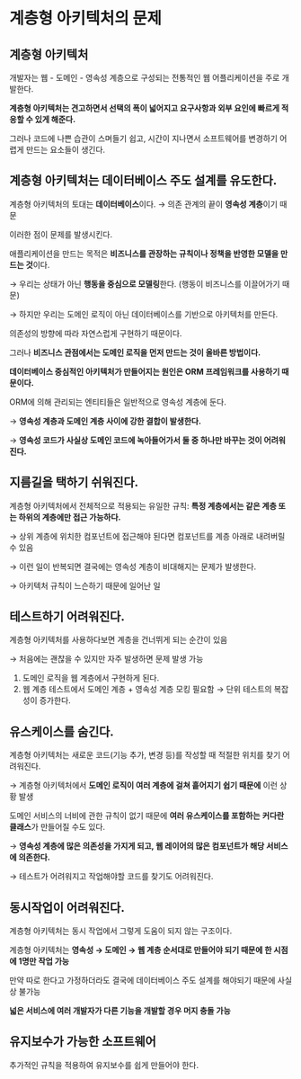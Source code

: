 # 계층형 아키텍처의 문제

## 계층형 아키텍처

개발자는 웹 - 도메인 - 영속성 계층으로 구성되는 전통적인 웹 어플리케이션을 주로 개발한다. 

**계층형 아키텍처는 견고하면서 선택의 폭이 넓어지고 요구사항과 외부 요인에 빠르게 적응할 수 있게 해준다.**

그러나 코드에 나쁜 습관이 스며들기 쉽고, 시간이 지나면서 소프트웨어를 변경하기 어렵게 만드는 요소들이 생긴다.

## 계층형 아키텍처는 데이터베이스 주도 설계를 유도한다.

계층형 아키텍처의 토대는 **데이터베이스**이다. → 의존 관계의 끝이 **영속성 계층**이기 때문

이러한 점이 문제를 발생시킨다.

애플리케이션을 만드는 목적은 **비즈니스를 관장하는 규칙이나 정책을 반영한 모델을 만드는 것**이다.

→ 우리는 상태가 아닌 **행동을 중심으로 모델링**한다. (행동이 비즈니스를 이끌어가기 때문)

→ 하지만 우리는 도메인 로직이 아닌 데이터베이스를 기반으로 아키텍처를 만든다.

의존성의 방향에 따라 자연스럽게 구현하기 때문이다.

그러나 **비즈니스 관점에서는 도메인 로직을 먼저 만드는 것이 올바른 방법이다.**

**데이터베이스 중심적인 아키텍처가 만들어지는 원인은 ORM 프레임워크를 사용하기 때문이다.**

ORM에 의해 관리되는 엔티티들은 일반적으로 영속성 계층에 둔다.

→ **영속성 계층과 도메인 계층 사이에 강한 결합이 발생한다.**

→ **영속성 코드가 사실상 도메인 코드에 녹아들어가서 둘 중 하나만 바꾸는 것이 어려워진다.**

## 지름길을 택하기 쉬워진다.

계층형 아키텍처에서 전체적으로 적용되는 유일한 규칙: **특정 계층에서는 같은 계층 또는 하위의 계층에만 접근 가능하다.**

→ 상위 계층에 위치한 컴포넌트에 접근해야 된다면 컴포넌트를 계층 아래로 내려버릴 수 있음

→ 이런 일이 반복되면 결국에는 영속성 계층이 비대해지는 문제가 발생한다.

→ 아키텍처 규칙이 느슨하기 때문에 일어난 일

## 테스트하기 어려워진다.

계층형 아키텍처를 사용하다보면 계층을 건너뛰게 되는 순간이 있음

→ 처음에는 괜찮을 수 있지만 자주 발생하면 문제 발생 가능

1. 도메인 로직을 웹 계층에서 구현하게 된다.
2. 웹 계층 테스트에서 도메인 계층 + 영속성 계층 모킹 필요함 → 단위 테스트의 복잡성이 증가한다.

## 유스케이스를 숨긴다.

계층형 아키텍처는 새로운 코드(기능 추가, 변경 등)를 작성할 때 적절한 위치를 찾기 어려워진다.

→ 계층형 아키텍처에서 **도메인 로직이 여러 계층에 걸쳐 흩어지기 쉽기 때문에** 이런 상황 발생

도메인 서비스의 너비에 관한 규칙이 없기 때문에 **여러 유스케이스를 포함하는** **커다란 클래스**가 만들어질 수도 있다.

→ **영속성 계층에 많은 의존성을 가지게 되고, 웹 레이어의 많은 컴포넌트가 해당 서비스에 의존한다.**

→ 테스트가 어려워지고 작업해야할 코드를 찾기도 어려워진다.

## 동시작업이 어려워진다.

계층형 아키텍처는 동시 작업에서 그렇게 도움이 되지 않는 구조이다.

계층형 아키텍처는 **영속성 → 도메인 → 웹 계층 순서대로 만들어야 되기 때문에 한 시점에 1명만 작업 가능**

만약 따로 한다고 가정하더라도 결국에 데이터베이스 주도 설계를 해야되기 때문에 사실상 불가능

**넓은 서비스에 여러 개발자가 다른 기능을 개발할 경우 머지 충돌 가능**

## 유지보수가 가능한 소프트웨어

추가적인 규칙을 적용하여 유지보수를 쉽게 만들어야 한다.

